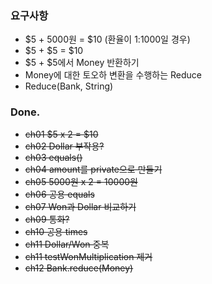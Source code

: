 ### 요구사항

- $5 + 5000원 = $10 (환율이 1:1000일 경우)
- $5 + $5 = $10
- $5 + $5에서 Money 반환하기
- Money에 대한 토오하 변환을 수행하는 Reduce
- Reduce(Bank, String)

### Done.

- ~~ch01 $5 x 2 = $10~~
- ~~ch02 Dollar 부작용?~~
- ~~ch03 equals()~~
- ~~ch04 amount를 private으로 만들기~~
- ~~ch05 5000원 x 2 = 10000원~~
- ~~ch06 공용 equals~~
- ~~ch07 Won과 Dollar 비교하기~~
- ~~ch09 통화?~~
- ~~ch10 공용 times~~
- ~~ch11 Dollar/Won 중복~~
- ~~ch11 testWonMultiplication 제거~~
- ~~ch12 Bank.reduce(Money)~~
